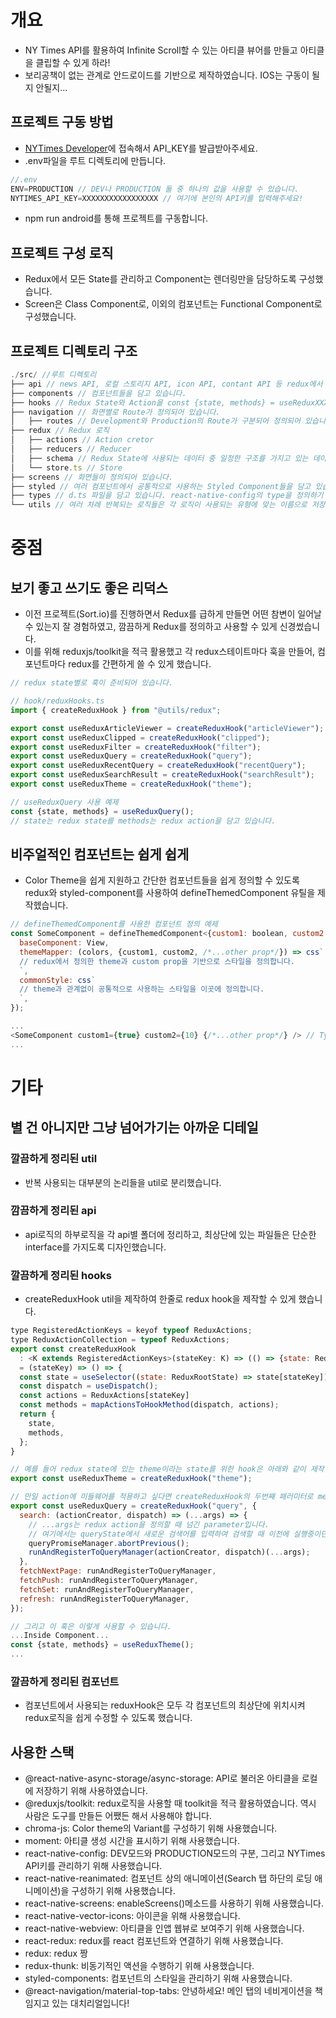 # 개요
- NY Times API를 활용하여 Infinite Scroll할 수 있는 아티클 뷰어를 만들고 아티클을 클립할 수 있게 하라!
- 보리공책이 없는 관계로 안드로이드를 기반으로 제작하였습니다. IOS는 구동이 될지 안될지...

## 프로젝트 구동 방법
- [NYTimes Developer](http://developer.nytimes.com/)에 접속해서 API_KEY를 발급받아주세요.
- .env파일을 루트 디렉토리에 만듭니다.
```js
//.env
ENV=PRODUCTION // DEV나 PRODUCTION 둘 중 하나의 값을 사용할 수 있습니다.
NYTIMES_API_KEY=XXXXXXXXXXXXXXXXX // 여기에 본인의 API키를 입력해주세요!
```
  - npm run android를 통해 프로젝트를 구동합니다.

## 프로젝트 구성 로직
 - Redux에서 모든 State를 관리하고 Component는 렌더링만을 담당하도록 구성했습니다.
 - Screen은 Class Component로, 이외의 컴포넌트는 Functional Component로 구성했습니다.
## 프로젝트 디렉토리 구조
```js
./src/ //루트 디렉토리
├── api // news API, 로컬 스토리지 API, icon API, contant API 등 redux에서 관리하는 state 이외의 정보들을 담고 있는 것들과 통신하기 위한 로직들을 담고 있습니다.
├── components // 컴포넌트들을 담고 있습니다.
├── hooks // Redux State와 Action을 const {state, methods} = useReduxXXXXX(); 형태로 반환하는 훅들을 담고 있습니다.
├── navigation // 화면별로 Route가 정의되어 있습니다.
│   ├── routes // Development와 Production의 Route가 구분되어 정의되어 있습니다.
├── redux // Redux 로직
│   ├── actions // Action cretor
│   ├── reducers // Reducer
│   ├── schema // Redux State에 사용되는 데이터 중 일정한 구조를 가지고 있는 데이터에 대한 스키마를 담고 있습니다.
│   └── store.ts // Store
├── screens // 화면들이 정의되어 있습니다.
├── styled // 여러 컴포넌트에서 공통적으로 사용하는 Styled Component들을 담고 있습니다.
├── types // d.ts 파일을 담고 있습니다. react-native-config의 type을 정의하기 위해 사용하였습니다.
└── utils // 여러 차례 반복되는 로직들은 각 로직이 사용되는 유형에 맞는 이름으로 저장되어 있습니다.
```
# 중점
## 보기 좋고 쓰기도 좋은 리덕스
  - 이전 프로젝트(Sort.io)를 진행하면서 Redux를 급하게 만들면 어떤 참변이 일어날 수 있는지 잘 경험하였고, 깜끔하게 Redux를 정의하고 사용할 수 있게 신경썼습니다.
  - 이를 위해 reduxjs/toolkit을 적극 활용했고 각 redux스테이트마다 훅을 만들어, 컴포넌트마다 redux를 간편하게 쓸 수 있게 했습니다.
```js
// redux state별로 훅이 준비되어 있습니다.

// hook/reduxHooks.ts
import { createReduxHook } from "@utils/redux";

export const useReduxArticleViewer = createReduxHook("articleViewer");
export const useReduxClipped = createReduxHook("clipped");
export const useReduxFilter = createReduxHook("filter");
export const useReduxQuery = createReduxHook("query");
export const useReduxRecentQuery = createReduxHook("recentQuery");
export const useReduxSearchResult = createReduxHook("searchResult");
export const useReduxTheme = createReduxHook("theme");
```
```js
// useReduxQuery 사용 예제
const {state, methods} = useReduxQuery();
// state는 redux state를 methods는 redux action을 담고 있습니다.
```
## 비주얼적인 컴포넌트는 쉽게 쉽게
  - Color Theme을 쉽게 지원하고 간단한 컴포넌트들을 쉽게 정의할 수 있도록 redux와 styled-component를 사용하여 defineThemedComponent 유틸을 제작헸습니다.

```js
// defineThemedComponent를 사용한 컴포넌트 정의 예제
const SomeComponent = defineThemedComponent<{custom1: boolean, custom2: number, /*...other prop*/}>({
  baseComponent: View,
  themeMapper: (colors, {custom1, custom2, /*...other prop*/}) => css`
  // redux에서 정의한 theme과 custom prop을 기반으로 스타일을 정의합니다.
  `,
  commonStyle: css`
  // theme과 관계없이 공통적으로 사용하는 스타일을 이곳에 정의합니다.
  `,
});

...
<SomeComponent custom1={true} custom2={10} {/*...other prop*/} /> // Type체크됨.
...
```

# 기타
## 별 건 아니지만 그냥 넘어가기는 아까운 디테일
### 깔끔하게 정리된 util
  - 반복 사용되는 대부분의 논리들을 util로 분리했습니다.
### 깜끔하게 정리된 api
  - api로직의 하부로직을 각 api별 폴더에 정리하고, 최상단에 있는 파일들은 단순한 interface를 가지도록 디자인했습니다.
### 깔끔하게 정리된 hooks
  - createReduxHook util을 제작하여 한줄로 redux hook을 제작할 수 있게 했습니다.
```js
type RegisteredActionKeys = keyof typeof ReduxActions;
type ReduxActionCollection = typeof ReduxActions;
export const createReduxHook
  : <K extends RegisteredActionKeys>(stateKey: K) => (() => {state: ReduxRootState[K], methods: ReduxHookMethod<ReduxActionCollection[K]>})
  = (stateKey) => () => {
  const state = useSelector((state: ReduxRootState) => state[stateKey]);
  const dispatch = useDispatch();
  const actions = ReduxActions[stateKey]
  const methods = mapActionsToHookMethod(dispatch, actions);
  return {
    state,
    methods,
  };
}

```

```js
// 예를 들어 redux state에 있는 theme이라는 state를 위한 hook은 아래와 같이 제작할 수 있습니다.
export const useReduxTheme = createReduxHook("theme");

// 만일 action에 미들웨어를 적용하고 싶다면 createReduxHook의 두번째 패러미터로 methodMapping오브젝트를 제공하면 됩니다.
export const useReduxQuery = createReduxHook("query", {
  search: (actionCreator, dispatch) => (...args) => {
    // ...args는 redux action을 정의할 때 넘긴 parameter입니다.
    // 여기에서는 queryState에서 새로운 검색어를 입력하여 검색할 때 이전에 실행중이던 query액션을 abort하는 미들웨어를 부착하고 있습니다.
    queryPromiseManager.abortPrevious();
    runAndRegisterToQueryManager(actionCreator, dispatch)(...args);
  },
  fetchNextPage: runAndRegisterToQueryManager,
  fetchPush: runAndRegisterToQueryManager,
  fetchSet: runAndRegisterToQueryManager,
  refresh: runAndRegisterToQueryManager,
});

// 그리고 이 훅은 이렇게 사용할 수 있습니다.
...Inside Component...
const {state, methods} = useReduxTheme();
...

```

### 깔끔하게 정리된 컴포넌트
- 컴포넌트에서 사용되는 reduxHook은 모두 각 컴포넌트의 최상단에 위치시켜 redux로직을 쉽게 수정할 수 있도록 했습니다.

## 사용한 스택
 - @react-native-async-storage/async-storage: API로 불러온 아티클을 로컬에 저장하기 위해 사용하였습니다.
 - @reduxjs/toolkit: redux로직을 사용할 때 toolkit을 적극 활용하였습니다. 역시 사람은 도구를 만들든 어쨌든 해서 사용해야 합니다.
 - chroma-js: Color theme의 Variant를 구성하기 위해 사용했습니다.
 - moment: 아티클 생성 시간을 표시하기 위해 사용했습니다.
 - react-native-config: DEV모드와 PRODUCTION모드의 구분, 그리고 NYTimes API키를 관리하기 위해 사용했습니다.
 - react-native-reanimated: 컴포넌트 상의 애니메이션(Search 탭 하단의 로딩 애니메이션)을 구성하기 위해 사용했습니다.
 - react-native-screens: enableScreens()메소드를 사용하기 위해 사용했습니다.
 - react-native-vector-icons: 아이콘을 위해 사용했습니다.
 - react-native-webview: 아티클을 인앱 웹뷰로 보여주기 위해 사용했습니다.
 - react-redux: redux를 react 컴포넌트와 연결하기 위해 사용했습니다.
 - redux: redux 짱
 - redux-thunk: 비동기적인 액션을 수행하기 위해 사용했습니다.
 - styled-components: 컴포넌트의 스타일을 관리하기 위해 사용했습니다.
 - @react-navigation/material-top-tabs: 안녕하세요! 메인 탭의 네비게이션을 책임지고 있는 대치리얼입니다!
